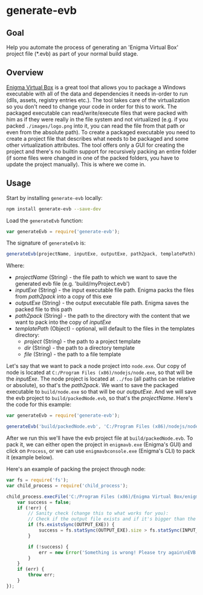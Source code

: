 # generate-evb

## Goal
Help you automate the process of generating an 'Enigma Virtual Box' project file (*.evb) as part of your normal build stage.

## Overview
[Enigma Virtual Box](http://enigmaprotector.com/en/aboutvb.html) is a great tool that allows you to package a Windows executable with all of the data and dependencies it needs in-order to run (dlls, assets, registry entries etc.). The tool takes care of the virtualization so you don't need to change your code in order for this to work. The packaged executable can read/write/execute files that were packed with him as if they were really in the file system and not virtualized (e.g. if you packed `./images/logo.png` into it, you can read the file from that path or even from the absolute path).
To create a packaged executable you need to create a project file that describes what needs to be packaged and some other virtualization attributes. The tool offers only a GUI for creating the project and there's no builtin support for recursively packing an entire folder (if some files were changed in one of the packed folders, you have to update the project manually). This is where we come in.

## Usage
Start by installing `generate-evb` locally:
```sh
npm install generate-evb --save-dev
```

Load the `generateEvb` function:
```javascript
var generateEvb = require('generate-evb');
```

The signature of `generateEvb` is:
```javascript
generateEvb(projectName, inputExe, outputExe, path2pack, templatePath);
```
Where:
- *projectName* (String) - the file path to which we want to save the generated evb file (e.g. 'build/myProject.evb')
- *inputExe* (String) - the input executable file path. Enigma packs the files from *path2pack* into a copy of this exe
- *outputExe* (String) - the output executable file path. Enigma saves the packed file to this path
- *path2pack* (String) - the path to the directory with the content that we want to pack into the copy of *inputExe*
- *templatePath* (Object) - optional, will default to the files in the templates directory:
    - *project* (String) - the path to a project template
    - *dir* (String) - the path to a directory template
    - *file* (String) - the path to a file template

Let's say that we want to pack a node project into `node.exe`. Our copy of node is located at `C:/Program Files (x86)/nodejs/node.exe`, so that will be the *inputExe*. The node project is located at `../foo` (all paths can be relative or absolute), so that's the *path2pack*. We want to save the packaged executable to `build/node.exe` so that will be our *outputExe*. And we will save the evb project to `build/packedNode.evb`, so that's the *projectName*.
Here's the code for this example:
```javascript
var generateEvb = require('generate-evb');

generateEvb('build/packedNode.evb', 'C:/Program Files (x86)/nodejs/node.exe', 'build/node.exe', '../foo');
```
After we run this we'll have the evb project file at `build/packedNode.evb`. To pack it, we can either open the project in `enigmavb.exe` (Enigma's GUI) and click on `Process`, or we can use `enigmavbconsole.exe` (Enigma's CLI) to pack it (example below).

Here's an example of packing the project through node:
```javascript
var fs = require('fs');
var child_process = require('child_process');

child_process.execFile('C:/Program Files (x86)/Enigma Virtual Box/enigmavbconsole.exe', [PROJECT_NAME], function (err, stdout, stderr) {
    var success = false;
    if (!err) {
        // Sanity check (change this to what works for you):
        // Check if the output file exists and if it's bigger than the input file
        if (fs.existsSync(OUTPUT_EXE)) {
            success = fs.statSync(OUTPUT_EXE).size > fs.statSync(INPUT_EXE).size;
        }

        if (!success) {
            err = new Error('Something is wrong! Please try again\nEVB stdout:\n' + stdout + '\nEVB stderr:\n' + stderr);
        }
    }
    if (err) {
    	throw err;
    }
});
```


